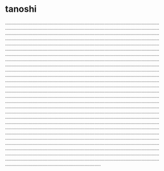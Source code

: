 # tanoshi

.................................................................................................................................................................................................................................................................................................................................................................................................................................................................................................................................................................................................................................................................................................................................................................................................................................................................................................................................................................................................................................................................................................................................................................................................................................................................................................................................................................................................................................................................................................................................................................................................................................................................................................................................................................................................................................................................................................................................................................................................................................................................................................................................................................................................................................................................................................................................................................................................................................................................................................................................................................................................................................................................................................................................................................................................................................................................................................................................................................................................................................................................................................................................................................................................................................................................................................................................................................................................................................................................................................................................................................